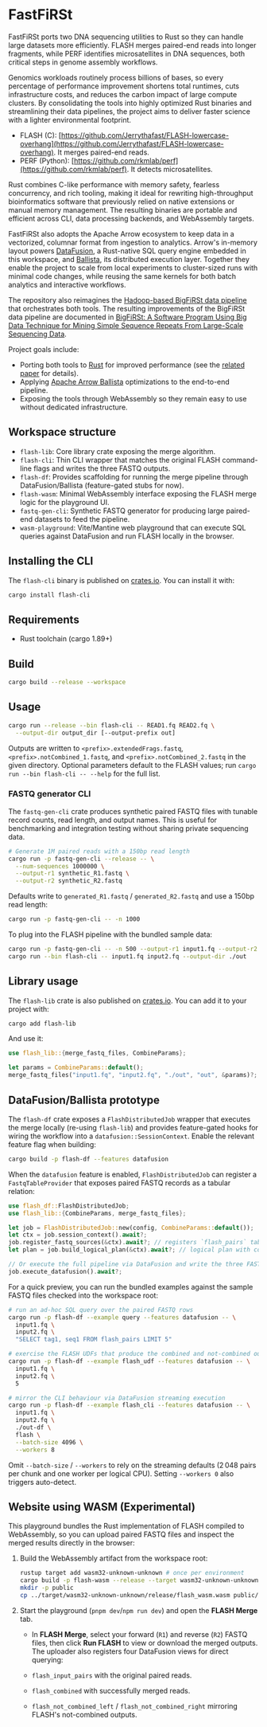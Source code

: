 # FastFiRSt

FastFiRSt ports two DNA sequencing utilities to Rust so they can handle large
datasets more efficiently. FLASH merges paired-end reads into longer fragments,
while PERF identifies microsatellites in DNA sequences, both critical steps in
genome assembly workflows.

Genomics workloads routinely process billions of bases, so every percentage of
performance improvement shortens total runtimes, cuts infrastructure costs, and
reduces the carbon impact of large compute clusters. By consolidating the tools
into highly optimized Rust binaries and streamlining their data pipelines, the
project aims to deliver faster science with a lighter environmental footprint.

- FLASH (C): [https://github.com/Jerrythafast/FLASH-lowercase-overhang](https://github.com/Jerrythafast/FLASH-lowercase-overhang). It merges paired-end reads.
- PERF (Python): [https://github.com/rkmlab/perf](https://github.com/rkmlab/perf). It detects microsatellites.

Rust combines C-like performance with memory safety, fearless concurrency, and
rich tooling, making it ideal for rewriting high-throughput bioinformatics
software that previously relied on native extensions or manual memory
management. The resulting binaries are portable and efficient across CLI, data
processing backends, and WebAssembly targets.

FastFiRSt also adopts the Apache Arrow ecosystem to keep data in a vectorized,
columnar format from ingestion to analytics. Arrow's in-memory layout powers
[DataFusion](https://arrow.apache.org/datafusion/), a Rust-native SQL query
engine embedded in this workspace, and [Ballista](https://github.com/apache/arrow-ballista),
its distributed execution layer. Together they enable the project to scale from
local experiments to cluster-sized runs with minimal code changes, while reusing
the same kernels for both batch analytics and interactive workflows.

The repository also reimagines the [Hadoop-based BigFiRSt data
pipeline](https://github.com/JinxiangChenHome/BigFiRSt/tree/master) that
orchestrates both tools. The resulting improvements of the BigFiRSt data
pipeline are documented in [BigFiRSt: A Software Program Using Big Data
Technique for Mining Simple Sequence Repeats From Large-Scale Sequencing
Data](https://pmc.ncbi.nlm.nih.gov/articles/PMC8805145/pdf/fdata-04-727216.pdf).

Project goals include:

- Porting both tools to [Rust](https://rust-lang.org/) for improved performance
  (see the [related paper](https://arxiv.org/html/2410.05460v1#S3.T3) for
  details).
- Applying [Apache Arrow
  Ballista](https://andrew.nerdnetworks.org/pdf/SIGMOD-2024-lamb.pdf)
  optimizations to the end-to-end pipeline.
- Exposing the tools through WebAssembly so they remain easy to use without
  dedicated infrastructure.

## Workspace structure

- `flash-lib`: Core library crate exposing the merge algorithm.
- `flash-cli`: Thin CLI wrapper that matches the original FLASH command-line
  flags and writes the three FASTQ outputs.
- `flash-df`: Provides scaffolding for running the merge pipeline through
  DataFusion/Ballista (feature-gated stubs for now).
- `flash-wasm`: Minimal WebAssembly interface exposing the FLASH merge logic for
  the playground UI.
- `fastq-gen-cli`: Synthetic FASTQ generator for producing large paired-end
  datasets to feed the pipeline.
- `wasm-playground`: Vite/Mantine web playground that can execute SQL queries
  against DataFusion and run FLASH locally in the browser.

## Installing the CLI

The `flash-cli` binary is published on
[crates.io](https://crates.io/crates/flash-cli). You can install it with:

```bash
cargo install flash-cli
```

## Requirements

- Rust toolchain (cargo 1.89+)

## Build

```bash
cargo build --release --workspace
```

## Usage

```bash
cargo run --release --bin flash-cli -- READ1.fq READ2.fq \
  --output-dir output_dir [--output-prefix out]
```

Outputs are written to `<prefix>.extendedFrags.fastq`,
`<prefix>.notCombined_1.fastq`, and `<prefix>.notCombined_2.fastq` in the given
directory. Optional parameters default to the FLASH values; run
`cargo run --bin flash-cli -- --help` for the full list.

### FASTQ generator CLI

The `fastq-gen-cli` crate produces synthetic paired FASTQ files with tunable
record counts, read length, and output names. This is useful for benchmarking
and integration testing without sharing private sequencing data.

```bash
# Generate 1M paired reads with a 150bp read length
cargo run -p fastq-gen-cli --release -- \
  --num-sequences 1000000 \
  --output-r1 synthetic_R1.fastq \
  --output-r2 synthetic_R2.fastq
```

Defaults write to `generated_R1.fastq` / `generated_R2.fastq` and use a 150bp
read length:

```bash
cargo run -p fastq-gen-cli -- -n 1000
```

To plug into the FLASH pipeline with the bundled sample data:

```bash
cargo run -p fastq-gen-cli -- -n 500 --output-r1 input1.fq --output-r2 input2.fq
cargo run --bin flash-cli -- input1.fq input2.fq --output-dir ./out
```

## Library usage

The `flash-lib` crate is also published on
[crates.io](https://crates.io/crates/flash-lib). You can add it to your project
with:

```bash
cargo add flash-lib
```

And use it:

```rust
use flash_lib::{merge_fastq_files, CombineParams};

let params = CombineParams::default();
merge_fastq_files("input1.fq", "input2.fq", "./out", "out", &params)?;
```

## DataFusion/Ballista prototype

The `flash-df` crate exposes a `FlashDistributedJob` wrapper that executes the
merge locally (re-using `flash-lib`) and provides feature-gated hooks for wiring
the workflow into a `datafusion::SessionContext`. Enable the relevant feature
flag when building:

```bash
cargo build -p flash-df --features datafusion
```

When the `datafusion` feature is enabled, `FlashDistributedJob` can register a
`FastqTableProvider` that exposes paired FASTQ records as a tabular relation:

```rust
use flash_df::FlashDistributedJob;
use flash_lib::{CombineParams, merge_fastq_files};

let job = FlashDistributedJob::new(config, CombineParams::default());
let ctx = job.session_context().await?;
job.register_fastq_sources(&ctx).await?; // registers `flash_pairs` table
let plan = job.build_logical_plan(&ctx).await?; // logical plan with combined/not-combined annotations

// Or execute the full pipeline via DataFusion and write the three FASTQ outputs
job.execute_datafusion().await?;
```

For a quick preview, you can run the bundled examples against the sample FASTQ
files checked into the workspace root:

```bash
# run an ad-hoc SQL query over the paired FASTQ rows
cargo run -p flash-df --example query --features datafusion -- \
  input1.fq \
  input2.fq \
  "SELECT tag1, seq1 FROM flash_pairs LIMIT 5"

# exercise the FLASH UDFs that produce the combined and not-combined outputs
cargo run -p flash-df --example flash_udf --features datafusion -- \
  input1.fq \
  input2.fq \
  5

# mirror the CLI behaviour via DataFusion streaming execution
cargo run -p flash-df --example flash_cli --features datafusion -- \
  input1.fq \
  input2.fq \
  ./out-df \
  flash \
  --batch-size 4096 \
  --workers 8
```

Omit `--batch-size` / `--workers` to rely on the streaming defaults (2 048 pairs per
chunk and one worker per logical CPU). Setting `--workers 0` also triggers auto-detect.

## Website using WASM (Experimental)

This playground bundles the Rust implementation of FLASH compiled to
WebAssembly, so you can upload paired FASTQ files and inspect the merged results
directly in the browser:

1. Build the WebAssembly artifact from the workspace root:

   ```bash
   rustup target add wasm32-unknown-unknown # once per environment
   cargo build -p flash-wasm --release --target wasm32-unknown-unknown
   mkdir -p public
   cp ../target/wasm32-unknown-unknown/release/flash_wasm.wasm public/
   ```

2. Start the playground (`pnpm dev`/`npm run dev`) and open the **FLASH Merge**
   tab.
   - In **FLASH Merge**, select your forward (`R1`) and reverse (`R2`) FASTQ
     files, then click **Run FLASH** to view or download the merged outputs. The
     uploader also registers four DataFusion views for direct querying:

   - `flash_input_pairs` with the original paired reads.
   - `flash_combined` with successfully merged reads.
   - `flash_not_combined_left` / `flash_not_combined_right` mirroring FLASH's
     not-combined outputs.
